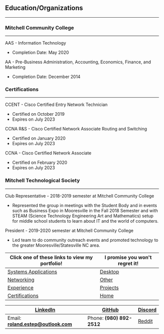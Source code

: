 ## Education/Organizations
---------------------------------

### Mitchell Community College
-------------------------------
AAS - Information Technology
 * Completion Date:  May 2020

AA - Pre-Business Administration, Accounting, Economics, Finance, and Marketing
 * Completion Date:  December 2014

### Certifications
---------------------
CCENT - Cisco Certified Entry Network Technician
 * Certified on October 2019
 * Expires on July 2023

CCNA R&S - Cisco Certified Network Associate Routing and Switching
 * Certified on January 2020
 * Expires on July 2023

CCNA - Cisco Certified Network Associate
 * Certified on February 2020
 * Expires on July 2023

### Mitchell Technological Society
-----------------------------------
Club Representative - 2018-2019 semester at Mitchell Community College
 * Represented the group in meetings with the Student Body and in events such as Business Expo in Mooresville in the Fall 2018 Semester and with STEAM (Science Technology Engineering Art and Mathematics) setup for middle school students to learn about IT and the world of computers.

President - 2019-2020 semester at Mitchell Community College
 * Led team to do community outreach events and promoted technology to the greater Mooresville/Statesville NC area.


Click one of these links to view my portfolio! | I promise you won't regret it!
--------------------------------------------- | ---------------------------------------------------------------
[Systems Applications](../systems/systems.md) | [Desktop](../desktop/desktop.md)
[Networking](../networking/networking.md) | [Other](../other/other.md)
[Experience](../experience/experience.md) | [Projects](../projects/projects.md)
[Certifications](../certifications/certifications.md) | [Home](..)

[LinkedIn](https://linkedin.com/in/roland-c-estep) | [GitHub](https://github.com/rcestep) | [Discord](https://discordhub.com/profile/532348150019522580)
-------------------------------------------------- | ------------------------------------ | ------------------------------------------------------------
Email: **roland.estep@outlook.com**                | Phone: **(980) 892-2512**             | [Reddit](https://reddit.com/user/cybertechbruh) 

